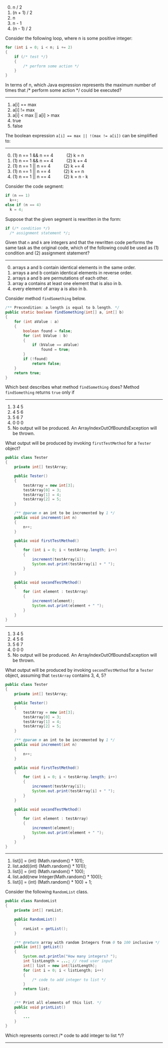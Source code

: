 0. n / 2  
1. (n + 1) / 2  
0. n  
0. n - 1  
0. (n - 1) / 2  

Consider the following loop, where n is some positive integer:

```java
for (int i = 0; i < n; i += 2)
{
    if (/* test */)
    {
        /* perform some action */
    }
}
```
In terms of n, which Java expression represents the maximum number of times that
/* perform some action */ could be executed?

---

1. a[i] == max  
0. a[i] != max  
0. a[i] < max || a[i] > max  
0. true  
0. false  

The boolean expression `a[i] == max || !(max != a[i])` can be simplified to:

---

0. (1) n == 1 && n == 4   (2) k = n  
0. (1) n == 1 && n == 4   (2) k += 4  
0. (1) n == 1 || n == 4   (2) k += 4  
1. (1) n == 1 || n == 4   (2) k += n  
0. (1) n == 1 || n == 4   (2) k = n - k  

Consider the code segment:

```java
if (n == 1)
  k++;
else if (n == 4)
  k = 4;
```
Suppose that the given segment is rewritten in the form:
```java
if (/* condition */)
  /* assignment statement */;
```
Given that `n` and `k` are integers and that the rewritten code performs the same task as the original code,
which of the following could be used as (1) condition and (2) assignment statement?

---

0. arrays a and b contain identical elements in the same order.  
0. arrays a and b contain identical elements in reverse order.  
0. arrays a and b are permutations of each other.  
0. array a contains at least one element that is also in b.  
1. every element of array a is also in b.  

Consider method `findSomething` below.

```java
/** Precondition: a.length is equal to b.length. */
public static boolean findSomething(int[] a, int[] b)
{
    for (int aValue : a)
    {
        boolean found = false;
        for (int bValue : b)
        {
            if (bValue == aValue)
                found = true;
        }
        if (!found)
            return false;
    }
    return true;
}
```
Which best describes what method `findSomething` does?
Method `findSomething` returns `true` only if

---

1. 3 4 5  
0. 4 5 6  
0. 5 6 7  
0. 0 0 0  
0. No output will be produced. An ArrayIndexOutOfBoundsException will be thrown.  

What output will be produced by invoking `firstTestMethod` for a `Tester` object?

```java
public class Tester
{
    private int[] testArray;

    public Tester()
    {
        testArray = new int[3];
        testArray[0] = 3;
        testArray[1] = 4;
        testArray[2] = 5;
    }

    /** @param n an int to be incremented by 1 */
    public void increment(int n)
    {
        n++;
    }

    public void firstTestMethod()
    {
        for (int i = 0; i < testArray.length; i++)
        {
            increment(testArray[i]);
            System.out.print(testArray[i] + " ");
        }
    }

    public void secondTestMethod()
    {
        for (int element : testArray)
        {
            increment(element);
            System.out.print(element + " ");
        }
    }
}
```

---

1. 3 4 5  
0. 4 5 6  
0. 5 6 7  
0. 0 0 0  
0. No output will be produced. An ArrayIndexOutOfBoundsException will be thrown.  

What output will be produced by invoking `secondTestMethod` for a `Tester` object, assuming that `testArray` contains 3, 4, 5?

```java
public class Tester
{
    private int[] testArray;

    public Tester()
    {
        testArray = new int[3];
        testArray[0] = 3;
        testArray[1] = 4;
        testArray[2] = 5;
    }

    /** @param n an int to be incremented by 1 */
    public void increment(int n)
    {
        n++;
    }

    public void firstTestMethod()
    {
        for (int i = 0; i < testArray.length; i++)
        {
            increment(testArray[i]);
            System.out.print(testArray[i] + " ");
        }
    }

    public void secondTestMethod()
    {
        for (int element : testArray)
        {
            increment(element);
            System.out.print(element + " ");
        }
    }
}
```

---

1. list[i] = (int) (Math.random() * 101);  
0. list.add((int) (Math.random() * 101));  
0. list[i] = (int) (Math.random() * 100);  
0. list.add(new Integer(Math.random() * 100));  
0. list[i] = (int) (Math.random() * 100) + 1;  

Consider the following `RandomList` class.

```java
public class RandomList
{
    private int[] ranList;

    public RandomList()
    { 
        ranList = getList(); 
    }

    /** @return array with random Integers from 0 to 100 inclusive */
    public int[] getList()
    {
        System.out.println("How many integers? ");
        int listLength = ...; // read user input
        int[] list = new int[listLength];
        for (int i = 0; i < listLength; i++)
        {
            /* code to add integer to list */
        }
        return list;
    }

    /** Print all elements of this list. */
    public void printList()
    {
        ...
    }
}
```
Which represents correct /* code to add integer to list */?

---

